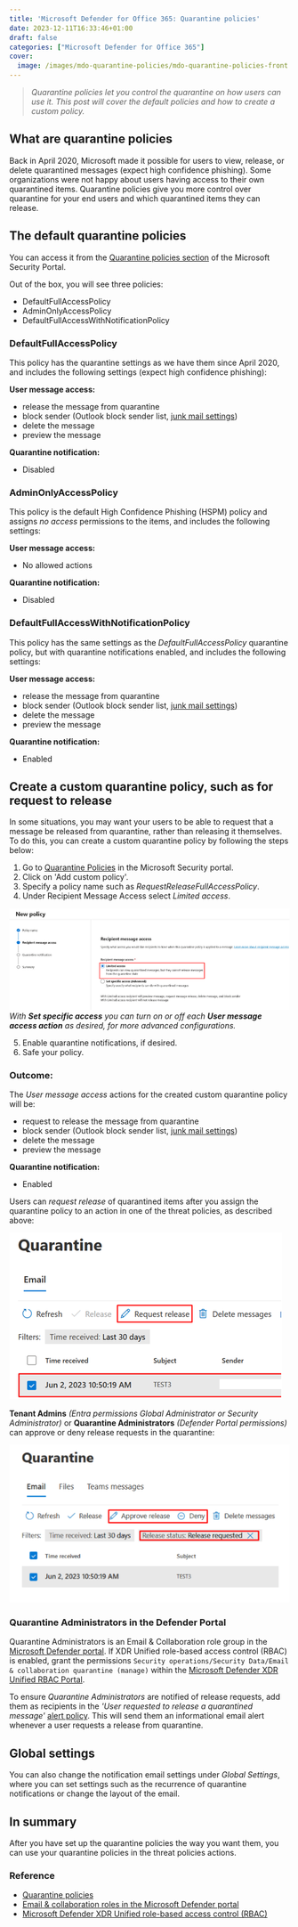 ```yaml
---
title: 'Microsoft Defender for Office 365: Quarantine policies'
date: 2023-12-11T16:33:46+01:00
draft: false
categories: ["Microsoft Defender for Office 365"]
cover: 
  image: /images/mdo-quarantine-policies/mdo-quarantine-policies-front.png
---
```


> _Quarantine policies let you control the quarantine on how users can use it. This post will cover the default policies and how to create a custom policy._

## What are quarantine policies
Back in April 2020, Microsoft made it possible for users to view, release, or delete quarantined messages (expect high confidence phishing). Some organizations were not happy about users having access to their own quarantined items. Quarantine policies give you more control over quarantine for your end users and which quarantined items they can release.

## The default quarantine policies
You can access it from the [Quarantine policies section](https://security.microsoft.com/quarantinePolicies) of the Microsoft Security Portal.

Out of the box, you will see three policies: 
- DefaultFullAccessPolicy 
- AdminOnlyAccessPolicy
- DefaultFullAccessWithNotificationPolicy

### DefaultFullAccessPolicy
This policy has the quarantine settings as we have them since April 2020, and includes the following settings (expect high confidence phishing):

**User message access:**
- release the message from quarantine
- block sender (Outlook block sender list, [junk mail settings](https://support.microsoft.com/en-us/office/filter-junk-email-and-spam-in-outlook-db786e79-54e2-40cc-904f-d89d57b7f41d))
- delete the message
- preview the message

**Quarantine notification:**
- Disabled

### AdminOnlyAccessPolicy
This policy is the default High Confidence Phishing (HSPM) policy and assigns _no access_ permissions to the items, and includes the following settings:

**User message access:**
- No allowed actions

**Quarantine notification:**
- Disabled

### DefaultFullAccessWithNotificationPolicy
This policy has the same settings as the _DefaultFullAccessPolicy_ quarantine policy, but with quarantine notifications enabled, and includes the following settings:

**User message access:**
- release the message from quarantine
- block sender (Outlook block sender list, [junk mail settings](https://support.microsoft.com/en-us/office/filter-junk-email-and-spam-in-outlook-db786e79-54e2-40cc-904f-d89d57b7f41d))
- delete the message
- preview the message

**Quarantine notification:**
- Enabled

## Create a custom quarantine policy, such as for request to release
In some situations, you may want your users to be able to request that a message be released from quarantine, rather than releasing it themselves. To do this, you can create a custom quarantine policy by following the steps below:

1. Go to [Quarantine Policies](https://security.microsoft.com/quarantinePolicies) in the Microsoft Security portal.
2. Click on 'Add custom policy'.
3. Specify a policy name such as _RequestReleaseFullAccessPolicy_.
4. Under Recipient Message Access select _Limited access_.

![IMAGE](/images/mdo-quarantine-policies/mdo-quarantine-policies-newpolicy.png) 
*With **Set specific access** you can turn on or off each **User message access action** as desired, for more advanced configurations.*

5. Enable quarantine notifications, if desired.
6. Safe your policy.

### Outcome:
The _User message access_ actions for the created custom quarantine policy will be:
- request to release the message from quarantine
- block sender (Outlook block sender list, [junk mail settings](https://support.microsoft.com/en-us/office/filter-junk-email-and-spam-in-outlook-db786e79-54e2-40cc-904f-d89d57b7f41d))
- delete the message
- preview the message

**Quarantine notification:**
- Enabled

Users can _request release_ of quarantined items after you assign the quarantine policy to an action in one of the threat policies, as described above:

![IMAGE](/images/mdo-quarantine-policies/mdo-quarantine-policies-requestrelease.png)

**Tenant Admins** _(Entra permissions Global Administrator or Security Administrator)_ or **Quarantine Administrators** _(Defender Portal permissions)_ can approve or deny release requests in the quarantine:

![IMAGE](/images/mdo-quarantine-policies/mdo-quarantine-policies-approverelease.png)

### Quarantine Administrators in the Defender Portal
Quarantine Administrators is an Email & Collaboration role group in the [Microsoft Defender portal](https://security.microsoft.com/emailandcollabpermissions). If XDR Unified role-based access control (RBAC) is enabled, grant the permissions `Security operations/Security Data/Email & collaboration quarantine (manage)` within the [Microsoft Defender XDR Unified RBAC Portal](https://security.microsoft.com/mtp_roles).

To ensure _Quarantine Administrators_ are notified of release requests, add them as recipients in the _'User requested to release a quarantined message'_ [alert policy](https://security.microsoft.com/alertpoliciesv2). This will send them an informational email alert whenever a user requests a release from quarantine.

## Global settings
You can also change the notification email settings under _Global Settings_, where you can set settings such as the recurrence of quarantine notifications or change the layout of the email.

## In summary
After you have set up the quarantine policies the way you want them, you can use your quarantine policies in the threat policies actions.

### Reference
- [Quarantine policies](https://learn.microsoft.com/en-us/microsoft-365/security/office-365-security/quarantine-policies)
- [Email & collaboration roles in the Microsoft Defender portal](https://learn.microsoft.com/en-us/microsoft-365/security/office-365-security/mdo-portal-permissions?view=o365-worldwide#modify-email--collaboration-role-group-role-assignments-in-the-microsoft-defender-portal)
- [Microsoft Defender XDR Unified role-based access control (RBAC)](https://learn.microsoft.com/en-us/defender-xdr/manage-rbac)

